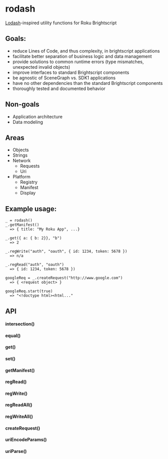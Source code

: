 # rodash
[Lodash](https://lodash.com/)-inspired utility functions for Roku Brightscript


##  Goals:

- reduce Lines of Code, and thus complexity, in brightscript applications
- facilitate better separation of business logic and data management
- provide solutions to common runtime errors (type mismatches, unexpected invalid objects)
- improve interfaces to standard Brightscript components
- be agnostic of SceneGraph vs. SDK1 applications
- have no other dependencies than the standard Brightscript components
- thoroughly tested and documented behavior

## Non-goals

- Application architecture
- Data modeling


## Areas

- Objects
- Strings
- Network
  - Requests
  - Uri
- Platform
  - Registry
  - Manifest
  - Display

## Example usage:

```
_ = rodash()
_.getManifest()                                             
  => { title: "My Roku App", ...}
  
_.get({ a: { b: 2}}, "b")                                   
  => 2
  
_.regWrite("auth", "oauth", { id: 1234, token: 5678 })      
  => n/a
  
_.regRead("auth", "oauth")                                  
  => { id: 1234, token: 5678 })

googleReq = _.createRequest("http://www.google.com")        
  => { <request object> }
  
googleReq.start(true)                                       
  => "<!doctype html><html..."
```

## API

#### intersection()

#### equal()

#### get()

#### set()

#### getManifest()

#### regRead()

#### regWrite()

#### regReadAll()

#### regWriteAll()

#### createRequest()

#### uriEncodeParams()

#### uriParse()